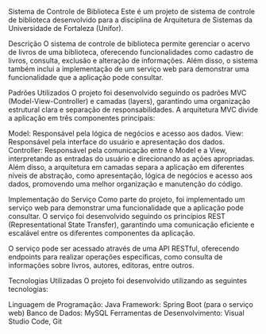 
Sistema de Controle de Biblioteca
Este é um projeto de sistema de controle de biblioteca desenvolvido para a disciplina de Arquitetura de Sistemas da Universidade de Fortaleza (Unifor).

Descrição
O sistema de controle de biblioteca permite gerenciar o acervo de livros de uma biblioteca, oferecendo funcionalidades como cadastro de livros, consulta, exclusão e alteração de informações. Além disso, o sistema também inclui a implementação de um serviço web para demonstrar uma funcionalidade que a aplicação pode consultar.

Padrões Utilizados
O projeto foi desenvolvido seguindo os padrões MVC (Model-View-Controller) e camadas (layers), garantindo uma organização estrutural clara e separação de responsabilidades. A arquitetura MVC divide a aplicação em três componentes principais:

Model: Responsável pela lógica de negócios e acesso aos dados.
View: Responsável pela interface do usuário e apresentação dos dados.
Controller: Responsável pela comunicação entre o Model e a View, interpretando as entradas do usuário e direcionando as ações apropriadas.
Além disso, a arquitetura em camadas separa a aplicação em diferentes níveis de abstração, como apresentação, lógica de negócios e acesso aos dados, promovendo uma melhor organização e manutenção do código.

Implementação do Serviço
Como parte do projeto, foi implementado um serviço web para demonstrar uma funcionalidade que a aplicação pode consultar. O serviço foi desenvolvido seguindo os princípios REST (Representational State Transfer), garantindo uma comunicação eficiente e escalável entre os diferentes componentes da aplicação.

O serviço pode ser acessado através de uma API RESTful, oferecendo endpoints para realizar operações específicas, como consulta de informações sobre livros, autores, editoras, entre outros.

Tecnologias Utilizadas
O projeto foi desenvolvido utilizando as seguintes tecnologias:

Linguagem de Programação: Java
Framework: Spring Boot (para o serviço web)
Banco de Dados: MySQL
Ferramentas de Desenvolvimento: Visual Studio Code, Git
